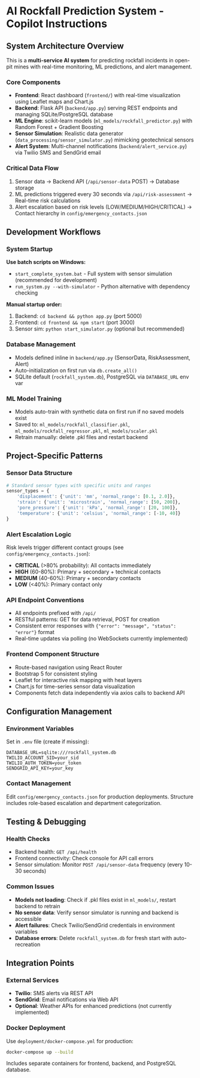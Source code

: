 # AI Rockfall Prediction System - Copilot Instructions

## System Architecture Overview

This is a **multi-service AI system** for predicting rockfall incidents in open-pit mines with real-time monitoring, ML predictions, and alert management.

### Core Components
- **Frontend**: React dashboard (`frontend/`) with real-time visualization using Leaflet maps and Chart.js
- **Backend**: Flask API (`backend/app.py`) serving REST endpoints and managing SQLite/PostgreSQL database
- **ML Engine**: scikit-learn models (`ml_models/rockfall_predictor.py`) with Random Forest + Gradient Boosting
- **Sensor Simulation**: Realistic data generator (`data_processing/sensor_simulator.py`) mimicking geotechnical sensors
- **Alert System**: Multi-channel notifications (`backend/alert_service.py`) via Twilio SMS and SendGrid email

### Critical Data Flow
1. Sensor data → Backend API (`/api/sensor-data` POST) → Database storage
2. ML predictions triggered every 30 seconds via `/api/risk-assessment` → Real-time risk calculations
3. Alert escalation based on risk levels (LOW/MEDIUM/HIGH/CRITICAL) → Contact hierarchy in `config/emergency_contacts.json`

## Development Workflows

### System Startup
**Use batch scripts on Windows:**
- `start_complete_system.bat` - Full system with sensor simulation (recommended for development)
- `run_system.py --with-simulator` - Python alternative with dependency checking

**Manual startup order:**
1. Backend: `cd backend && python app.py` (port 5000)
2. Frontend: `cd frontend && npm start` (port 3000)  
3. Sensor sim: `python start_simulator.py` (optional but recommended)

### Database Management
- Models defined inline in `backend/app.py` (SensorData, RiskAssessment, Alert)
- Auto-initialization on first run via `db.create_all()`
- SQLite default (`rockfall_system.db`), PostgreSQL via `DATABASE_URL` env var

### ML Model Training
- Models auto-train with synthetic data on first run if no saved models exist
- Saved to: `ml_models/rockfall_classifier.pkl`, `ml_models/rockfall_regressor.pkl`, `ml_models/scaler.pkl`
- Retrain manually: delete .pkl files and restart backend

## Project-Specific Patterns

### Sensor Data Structure
```python
# Standard sensor types with specific units and ranges
sensor_types = {
    'displacement': {'unit': 'mm', 'normal_range': [0.1, 2.0]},
    'strain': {'unit': 'microstrain', 'normal_range': [50, 200]},
    'pore_pressure': {'unit': 'kPa', 'normal_range': [20, 100]},
    'temperature': {'unit': 'celsius', 'normal_range': [-10, 40]}
}
```

### Alert Escalation Logic
Risk levels trigger different contact groups (see `config/emergency_contacts.json`):
- **CRITICAL** (>80% probability): All contacts immediately
- **HIGH** (60-80%): Primary + secondary + technical contacts
- **MEDIUM** (40-60%): Primary + secondary contacts
- **LOW** (<40%): Primary contact only

### API Endpoint Conventions
- All endpoints prefixed with `/api/`
- RESTful patterns: GET for data retrieval, POST for creation
- Consistent error responses with `{"error": "message", "status": "error"}` format
- Real-time updates via polling (no WebSockets currently implemented)

### Frontend Component Structure
- Route-based navigation using React Router
- Bootstrap 5 for consistent styling
- Leaflet for interactive risk mapping with heat layers
- Chart.js for time-series sensor data visualization
- Components fetch data independently via axios calls to backend API

## Configuration Management

### Environment Variables
Set in `.env` file (create if missing):
```
DATABASE_URL=sqlite:///rockfall_system.db
TWILIO_ACCOUNT_SID=your_sid
TWILIO_AUTH_TOKEN=your_token
SENDGRID_API_KEY=your_key
```

### Contact Management
Edit `config/emergency_contacts.json` for production deployments. Structure includes role-based escalation and department categorization.

## Testing & Debugging

### Health Checks
- Backend health: `GET /api/health`
- Frontend connectivity: Check console for API call errors
- Sensor simulation: Monitor `POST /api/sensor-data` frequency (every 10-30 seconds)

### Common Issues
- **Models not loading**: Check if .pkl files exist in `ml_models/`, restart backend to retrain
- **No sensor data**: Verify sensor simulator is running and backend is accessible
- **Alert failures**: Check Twilio/SendGrid credentials in environment variables
- **Database errors**: Delete `rockfall_system.db` for fresh start with auto-recreation

## Integration Points

### External Services
- **Twilio**: SMS alerts via REST API
- **SendGrid**: Email notifications via Web API
- **Optional**: Weather APIs for enhanced predictions (not currently implemented)

### Docker Deployment
Use `deployment/docker-compose.yml` for production:
```bash
docker-compose up --build
```
Includes separate containers for frontend, backend, and PostgreSQL database.